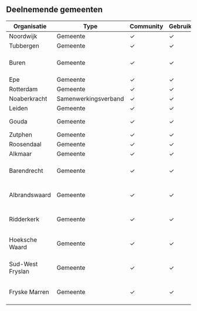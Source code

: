## Deelnemende gemeenten

| Organisatie       | Type     | Community | Gebruiker | Projecten                               |
|-------------------|----------|-----------|-----------|-----------------------------------------|
| Noordwijk         | Gemeente | ✓         |     ✓      | OpenWoo.app                             |
| Tubbergen         | Gemeente | ✓         |     ✓      | OpenWoo.app                             |
| Buren             | Gemeente | ✓         |      ✓     | Berichten en Documenten, Waardepapieren |
| Epe               | Gemeente | ✓         |      ✓     | OpenWoo.app                             |
| Rotterdam         | Gemeente | ✓         |      ✓     | Open Catalogi                           |
| Noaberkracht      | Samenwerkingsverband| ✓         |      ✓     |
| Leiden            | Gemeente | ✓         |         ✓  | Open Catalogi                           |
| Gouda             | Gemeente | ✓         |     ✓      | OpenWoo.app, klanten, Zaken             |
| Zutphen           | Gemeente | ✓         |     ✓      | OpenWoo.app                             |
| Roosendaal        | Gemeente | ✓         |     ✓      | OpenWoo.app                             |
| Alkmaar           | Gemeente | ✓         |     ✓      | OpenWoo.app                             |
| Barendrecht       | Gemeente | ✓         |     ✓      | Berichten en Documenten, Waardepapieren                                 |
| Albrandswaard     | Gemeente | ✓         |     ✓      | Berichten en Documenten, Waardepapieren                                 |
| Ridderkerk        | Gemeente | ✓         |     ✓      | Berichten en Documenten, Waardepapieren                                 |
| Hoeksche Waard    | Gemeente | ✓         |     ✓      | Berichten en Documenten, Waardepapieren                                 |
| Sud-West Fryslan  | Gemeente | ✓         |     ✓      | Berichten en Documenten, Waardepapieren                                 |
| Fryske Marren     | Gemeente | ✓         |     ✓      | Berichten en Documenten, Waardepapieren                                 |
